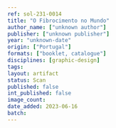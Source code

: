 ```yaml
---
ref: sol-231-0014
title: "O Fibrocimento no Mundo"
author_name: ["unknown author"]
publisher: ["unknown publisher"]
year: "unknown-date"
origin: ["Portugal"]
formats: ["booklet, catalogue"]
disciplines: [graphic-design]
tags:
layout: artifact
status: Scan
published: false
int_published: false
image_count:
date_added: 2023-06-16
batch:
---
```


